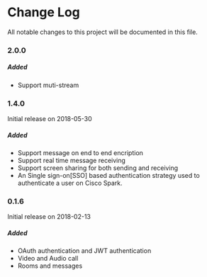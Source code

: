 # Change Log
All notable changes to this project will be documented in this file.

### 2.0.0
##### Added
- Support muti-stream

### 1.4.0

Initial release on 2018-05-30

##### Added
- Support message on end to end encription
- Support real time message receiving
- Support screen sharing for both sending and receiving
- An Single sign-on[SSO] based authentication strategy used to authenticate a user on Cisco Spark.

### 0.1.6

Initial release on 2018-02-13

##### Added
- OAuth authentication and JWT authentication
- Video and Audio call
- Rooms and messages
